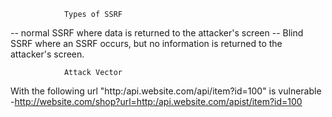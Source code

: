 				Types of SSRF
-- normal SSRF where data is returned to the attacker's screen
-- Blind SSRF where an SSRF occurs, but no information is returned to the attacker's screen.

				Attack Vector
With the following url "http:/api.website.com/api/item?id=100" is vulnerable
-http://website.com/shop?url=http:/api.website.com/apist/item?id=100